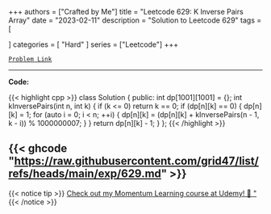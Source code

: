 
+++
authors = ["Crafted by Me"]
title = "Leetcode 629: K Inverse Pairs Array"
date = "2023-02-11"
description = "Solution to Leetcode 629"
tags = [
    
]
categories = [
    "Hard"
]
series = ["Leetcode"]
+++



[`Problem Link`](https://leetcode.com/problems/k-inverse-pairs-array/description/)

---

**Code:**

{{< highlight cpp >}}
class Solution {
public:
    int dp[1001][1001] = {};
int kInversePairs(int n, int k) {
    if (k <= 0)
        return k == 0;
    if (dp[n][k] == 0) {
        dp[n][k] = 1;
        for (auto i = 0; i < n; ++i) {
            dp[n][k] = (dp[n][k] + kInversePairs(n - 1, k - i)) % 1000000007;
        }
    }
    return dp[n][k] - 1;
}
};
{{< /highlight >}}

{{< ghcode "https://raw.githubusercontent.com/grid47/list/refs/heads/main/exp/629.md" >}}
---


{{< notice tip >}}
[Check out my Momentum Learning course at Udemy! 🚀 "](https://www.udemy.com/course/blind-75-the-data-structures-and-algorithms-essentials/)
{{< /notice >}}

